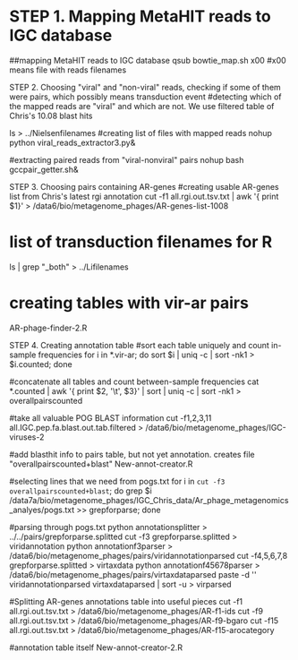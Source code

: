 # STEP 1. Mapping MetaHIT reads to IGC database
##mapping MetaHIT reads to IGC database
qsub bowtie_map.sh x00 #x00 means file with reads filenames

STEP 2. Choosing "viral" and "non-viral" reads, checking if some of them were pairs, which possibly means transduction event
#detecting which of the mapped reads are "viral" and which are not. We use filtered table of Chris's 10.08 blast hits

ls > ../Nielsenfilenames #creating list of files with mapped reads
nohup python viral_reads_extractor3.py& 

#extracting paired reads from "viral-nonviral" pairs
nohup bash gccpair_getter.sh&

STEP 3. Choosing pairs containing AR-genes
#creating usable AR-genes list from Chris's latest rgi annotation
cut -f1 all.rgi.out.tsv.txt | awk '{ print $1}' >  /data6/bio/metagenome_phages/AR-genes-list-1008

# list of transduction filenames for R
ls | grep "_both" > ../Lifilenames  
# creating tables with vir-ar pairs
AR-phage-finder-2.R

STEP 4. Creating annotation table
#sort each table uniquely and count in-sample frequencies
for i in *.vir-ar; do sort $i | uniq -c | sort -nk1 > $i.counted; done

#concatenate all tables and count between-sample frequencies
cat *.counted | awk '{ print $2, '\t', $3}' | sort | uniq -c | sort -nk1 > overallpairscounted

#take all valuable POG BLAST information
cut -f1,2,3,11 all.IGC.pep.fa.blast.out.tab.filtered > /data6/bio/metagenome_phages/IGC-viruses-2

#add blasthit info to pairs table, but not yet annotation. creates file "overallpairscounted+blast"
New-annot-creator.R

#selecting lines that we need from pogs.txt
for i in `cut -f3 overallpairscounted+blast`; do grep $i /data7a/bio/metagenome_phages/IGC_Chris_data/Ar_phage_metagenomics_analyes/pogs.txt >> grepforparse; done

#parsing through pogs.txt
python annotationsplitter > ../../pairs/grepforparse.splitted
cut -f3 grepforparse.splitted > viridannotation
python annotationf3parser > /data6/bio/metagenome_phages/pairs/viridannotationparsed
cut -f4,5,6,7,8 grepforparse.splitted > virtaxdata
python annotationf45678parser > /data6/bio/metagenome_phages/pairs/virtaxdataparsed
paste -d '' viridannotationparsed virtaxdataparsed | sort -u > virparsed

#Splitting AR-genes annotations table into useful pieces
cut -f1 all.rgi.out.tsv.txt > /data6/bio/metagenome_phages/AR-f1-ids
cut -f9 all.rgi.out.tsv.txt > /data6/bio/metagenome_phages/AR-f9-bgaro
cut -f15 all.rgi.out.tsv.txt > /data6/bio/metagenome_phages/AR-f15-arocategory

#annotation table itself
New-annot-creator-2.R

